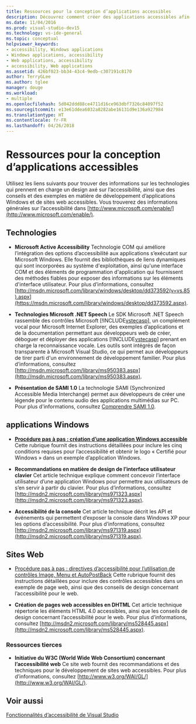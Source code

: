 ```yaml
---
title: Ressources pour la conception d’applications accessibles
description: Découvrez comment créer des applications accessibles afin de faciliter leur utilisation par des personnes handicapées.
ms.date: 11/04/2016
ms.prod: visual-studio-dev15
ms.technology: vs-ide-general
ms.topic: conceptual
helpviewer_keywords:
- accessibility, Windows applications
- Windows applications, accessibility
- Web applications, accessibility
- accessibility, Web applications
ms.assetid: 426bf023-bb34-43c4-9edb-c307191c8170
author: TerryGLee
ms.author: tglee
manager: douge
ms.workload:
- multiple
ms.openlocfilehash: 5d042ddd88ce4711d16ce963dbf7326c84097f52
ms.sourcegitcommit: e13e61ddea6032a8282abe16131d9e136a927984
ms.translationtype: HT
ms.contentlocale: fr-FR
ms.lasthandoff: 04/26/2018
---
```

# <a name="resources-for-designing-accessible-applications"></a>Ressources pour la conception d’applications accessibles

Utilisez les liens suivants pour trouver des informations sur les technologies qui prennent en charge un design axé sur l’accessibilité, ainsi que des conseils et des exemples en matière de développement d’applications Windows et de sites web accessibles. Vous trouverez des informations générales sur l’accessibilité dans [http://www.microsoft.com/enable/](http://www.microsoft.com/enable/).

## <a name="technologies"></a>Technologies

* **Microsoft Active Accessibility** Technologie COM qui améliore l’intégration des options d’accessibilité aux applications s’exécutant sur Microsoft Windows. Elle fournit des bibliothèques de liens dynamiques qui sont incorporées au système d'exploitation, ainsi qu'une interface COM et des éléments de programmation d'application qui fournissent des méthodes fiables pour exposer des informations sur les éléments d'interface utilisateur. Pour plus d’informations, consultez [http://msdn.microsoft.com/library/windows/desktop/dd373592(v=vs.85).aspx](https://msdn.microsoft.com/library/windows/desktop/dd373592.aspx).

* **Technologies Microsoft .NET Speech** Le SDK Microsoft .NET Speech rassemble des contrôles Microsoft [!INCLUDE[vstecasp](../../code-quality/includes/vstecasp_md.md)], un complément vocal pour Microsoft Internet Explorer, des exemples d’applications et de la documentation permettant aux développeurs web de créer, déboguer et déployer des applications [!INCLUDE[vstecasp](../../code-quality/includes/vstecasp_md.md)] prenant en charge la reconnaissance vocale. Les outils sont intégrés de façon transparente à Microsoft Visual Studio, ce qui permet aux développeurs de tirer parti d'un environnement de développement familier. Pour plus d’informations, consultez [http://msdn.microsoft.com/library/ms950383.aspx](http://msdn.microsoft.com/library/ms950383.aspx).

* **Présentation de SAMI 1.0** La technologie SAMI (Synchronized Accessible Media Interchange) permet aux développeurs de créer une légende pour le contenu audio des applications multimédias sur PC. Pour plus d'informations, consultez [Comprendre SAMI 1.0](http://msdn.microsoft.com/library/ms971327.aspx).

## <a name="windows-applications"></a>applications Windows

* **[Procédure pas à pas : création d’une application Windows accessible](http://msdn.microsoft.com/Library/654c7f2f-1586-480b-9f12-9d9b8f5cc32b)** Cette rubrique fournit des instructions détaillées pour inclure les cinq conditions requises pour l’accessibilité et obtenir le logo « Certifié pour Windows » dans un exemple d’application Windows.

* **Recommandations en matière de design de l’interface utilisateur clavier** Cet article technique explique comment concevoir l’interface utilisateur d’une application Windows pour permettre aux utilisateurs de s’en servir à partir du clavier. Pour plus d’informations, consultez [http://msdn2.microsoft.com/library/ms971323.aspx](http://msdn2.microsoft.com/library/ms971323.aspx).

* **Accessibilité de la console** Cet article technique décrit les API et événements qui permettent d’exposer la console dans Windows XP pour les options d’accessibilité. Pour plus d’informations, consultez [http://msdn2.microsoft.com/library/ms971319.aspx](http://msdn2.microsoft.com/library/ms971319.aspx).

## <a name="websites"></a>Sites Web

-   [Procédure pas à pas : directives d’accessibilité pour l’utilisation de contrôles Image, Menu et AutoPostBack](http://msdn.microsoft.com/Library/ff7b5021-48b3-46bf-921f-9fe1e0e32202) Cette rubrique fournit des instructions détaillées pour inclure des contrôles accessibles dans un exemple de page web, ainsi que des conseils de design concernant l’accessibilité pour le web.

-   **Création de pages web accessibles en DHTML** Cet article technique répertorie les éléments HTML 4.0 accessibles, ainsi que les conseils de design concernant l’accessibilité pour le web. Pour plus d’informations, consultez [http://msdn2.microsoft.com/library/ms528445.aspx](http://msdn2.microsoft.com/library/ms528445.aspx).

### <a name="third-party-resources"></a>Ressources tierces

-   **Initiative du W3C (World Wide Web Consortium) concernant l’accessibilité web** Ce site web fournit des recommandations et des techniques pour le développement de sites web accessibles. Pour plus d’informations, consultez [http://www.w3.org/WAI/GL/](http://www.w3.org/WAI/GL/).

## <a name="see-also"></a>Voir aussi

[Fonctionnalités d’accessibilité de Visual Studio](../../ide/reference/accessibility-features-of-visual-studio.md)
